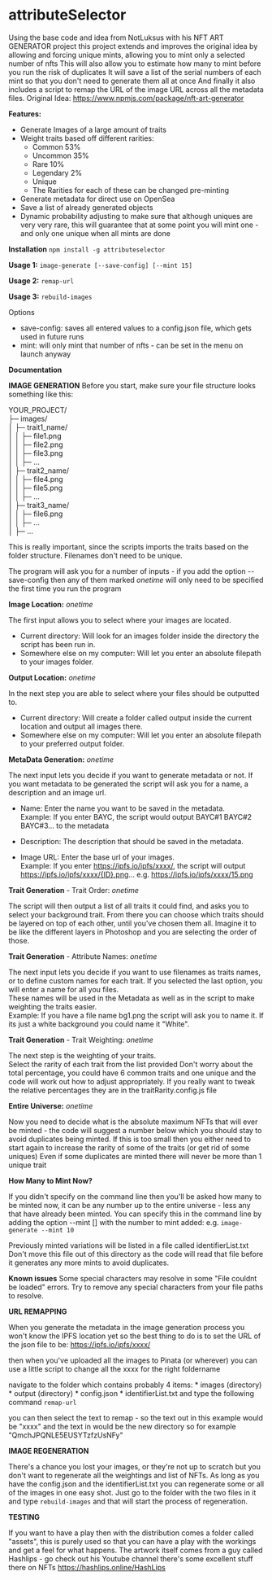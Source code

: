 # attributeSelector
Using the base code and idea from NotLuksus with his NFT ART GENERATOR project
this project extends and improves the original idea by allowing and forcing unique mints, allowing you to mint only a selected number of nfts
This will also allow you to estimate how many to mint before you run the risk of duplicates
It will save a list of the serial numbers of each mint so that you don't need to generate them all at once
And finally it also includes a script to remap the URL of the image URL across all the metadata files.
Original Idea: https://www.npmjs.com/package/nft-art-generator


**Features:**
* Generate Images of a large amount of traits
* Weight traits based off different rarities:
    * Common 53%
    * Uncommon 35% 
    * Rare 10% 
    * Legendary 2% 
    * Unique
    * The Rarities for each of these can be changed pre-minting
* Generate metadata for direct use on OpenSea
* Save a list of already generated objects
* Dynamic probability adjusting to make sure that although uniques are very very rare, this will guarantee that at some point you will mint one - and only one unique when all mints are done

**Installation**
`npm install -g attributeselector`

**Usage 1:**
`image-generate [--save-config] [--mint 15]`

**Usage 2:**
`remap-url`

**Usage 3:**
`rebuild-images`

Options
  - save-config: saves all entered values to a config.json file, which gets used in future runs
  - mint: will only mint that number of nfts - can be set in the menu on launch anyway

**Documentation**

**IMAGE GENERATION**
Before you start, make sure your file structure looks something like this:

YOUR_PROJECT/  
├─ images/  
│  ├─ trait1_name/  
│  │  ├─ file1.png  
│  │  ├─ file2.png  
│  │  ├─ file3.png  
│  │  ├─ ...  
│  ├─ trait2_name/  
│  │  ├─ file4.png  
│  │  ├─ file5.png  
│  │  ├─ ...  
│  ├─ trait3_name/  
│  │  ├─ file6.png  
│  │  ├─ ...  
│  ├─ ...  

This is really important, since the scripts imports the traits based on the folder structure. Filenames don't need to be unique.

The program will ask you for a number of inputs - if you add the option --save-config then any of them marked *onetime* will only need to be specified the first time you run the program

**Image Location:** *onetime*

The first input allows you to select where your images are located.  
* Current directory: Will look for an images folder inside the directory the script has been run in.    
* Somewhere else on my computer: Will let you enter an absolute filepath to your images folder.

**Output Location:**  *onetime*

In the next step you are able to select where your files should be outputted to.
* Current directory: Will create a folder called output inside the current location and output all images there.
* Somewhere else on my computer: Will let you enter an absolute filepath to your preferred output folder.  

**MetaData Generation:**  *onetime*

The next input lets you decide if you want to generate metadata or not.
If you want metadata to be generated the script will ask you for a name, a description and an image url.
* Name: Enter the name you want to be saved in the metadata.  
Example: If you enter BAYC, the script would output BAYC#1 BAYC#2 BAYC#3... to the metadata

* Description: The description that should be saved in the metadata.

* Image URL: Enter the base url of your images.  
Example: If you enter https://ipfs.io/ipfs/xxxx/, the script will output https://ipfs.io/ipfs/xxxx/{ID}.png... 
e.g. https://ipfs.io/ipfs/xxxx/15.png

**Trait Generation** - Trait Order:  *onetime*

The script will then output a list of all traits it could find, and asks you to select your background trait.
From there you can choose which traits should be layered on top of each other, until you've chosen them all.
Imagine it to be like the different layers in Photoshop and you are selecting the order of those.

**Trait Generation** - Attribute Names:   *onetime*

The next input lets you decide if you want to use filenames as traits names, or to define custom names for each trait.
     If you selected the last option, you will enter a name for all you files.   
     These names will be used in the Metadata as well as in the script to make weighting the traits easier.  
     Example: If you have a file name bg1.png the script will ask you to name it. If its just a white background you could name it "White".

**Trait Generation** - Trait Weighting:   *onetime*

The next step is the weighting of your traits.  
Select the rarity of each trait from the list provided
Don't worry about the total percentage, you could have 6 common traits and one unique and the code will work out how to adjust appropriately. If you really want to tweak the relative percentages they are in the traitRarity.config.js file

**Entire Universe:**   *onetime*

Now you need to decide what is the absolute maximum NFTs that will ever be minted - the code will suggest a number below which you should stay to avoid duplicates being minted.
If this is too small then you either need to start again to increase the rarity of some of the traits (or get rid of some uniques)
Even if some duplicates are minted there will never be more than 1 unique trait

**How Many to Mint Now?**

If you didn't specify on the command line then you'll be asked how many to be minted now, it can be any number up to the entire universe - less any that have already been minted.
You can specify this in the command line by adding the option --mint [] with the number to mint added: e.g.   `image-generate --mint 10` 

Previously minted variations will be listed in a file called identifierList.txt
Don't move this file out of this directory as the code will read that file before it generates any more mints to avoid duplicates.


**Known issues**
Some special characters may resolve in some "File couldnt be loaded" errors.
Try to remove any special characters from your file paths to resolve.



**URL REMAPPING**

When you generate the metadata in the image generation process you won't know the IPFS location yet so the best thing to do is to set the URL of the json file to be:
https://ipfs.io/ipfs/xxxx/

then when you've uploaded all the images to Pinata (or wherever) you can use a little script to change all the xxxx for the right foldername

navigate to the folder which contains probably 4 items:
    * images (directory)
    * output (directory)
    * config.json
    * identifierList.txt 
and type the following command   `remap-url`

you can then select the text to remap - so the text out in this example would be "xxxx" and the text in would be the new directory so for example "QmchJPQNLE5EUSYTzfzUsNFy"


**IMAGE REGENERATION**

There's a chance you lost your images, or they're not up to scratch but you don't want to regenerate all the weightings and list of NFTs. As long as you have the config.json and the identifierList.txt you can regenerate some or all of the images in one easy shot. 
Just go to the folder with the two files in it and type `rebuild-images` and that will start the process of regeneration.




**TESTING**

If you want to have a play then with the distribution comes a folder called "assets", this is purely used so that you can have a play with the workings and get a feel for what happens.
The artwork itself comes from a guy called Hashlips - go check out his Youtube channel there's some excellent stuff there on NFTs
https://hashlips.online/HashLips
